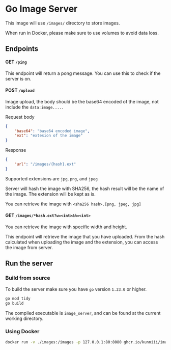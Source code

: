 # Go Image Server

This image will use `/images/` directory to store images.

When run in Docker, please make sure to use volumes to avoid data loss.

## Endpoints

#### GET `/ping`

This endpoint will return a pong message. You can use this to check if the server is on.

#### POST `/upload`

Image upload, the body should be the base64 encoded of the image, not include the `data:image....`.

Request body

```json
{
    "base64": "base64 encoded image",
    "ext": "extesion of the image"
}
```

Response

```json
{
    "url": "/images/{hash}.ext"
}
```

Supported extensions are `jpg`, `png`, and `jpeg`

Server will hash the image with SHA256,
the hash result will be the name of the image.
The extension will be kept as is.

You can retrieve the image with `<sha256 hash>.[png, jpeg, jpg]`

#### GET `/images/*hash.ext?w=<int>&h=<int>`

You can retrieve the image with specific width and height.

This endpoint will retrieve the image that you have uploaded.
From the hash calculated when uploading the image and the extension,
you can access the image from server.




## Run the server

### Build from source

To build the server make sure you have `go` version `1.23.0` or higher.

```sh
go mod tidy
go build
```

The compiled executable is `image_server`, and can be found at the current working directory.


### Using Docker


```sh
docker run -v ./images:/images -p 127.0.0.1:80:8080 ghcr.io/kunniii/image_server:latest
```
